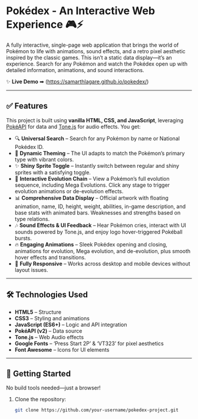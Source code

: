 # Pokédex - An Interactive Web Experience 🎮⚡

A fully interactive, single-page web application that brings the world of Pokémon to life with animations, sound effects, and a retro pixel aesthetic inspired by the classic games. This isn’t a static data display—it’s an experience. Search for any Pokémon and watch the Pokédex open up with detailed information, animations, and sound interactions.

✨ **Live Demo** ➡ (https://samarthlagare.github.io/pokedex/)  


---

## ✅ Features

This project is built using **vanilla HTML, CSS, and JavaScript**, leveraging [PokéAPI](https://pokeapi.co/) for data and [Tone.js](https://tonejs.github.io/) for audio effects. You get:

- 🔍 **Universal Search** – Search for any Pokémon by name or National Pokédex ID.
- 🎨 **Dynamic Theming** – The UI adapts to match the Pokémon’s primary type with vibrant colors.
- ✨ **Shiny Sprite Toggle** – Instantly switch between regular and shiny sprites with a satisfying toggle.
- 🔗 **Interactive Evolution Chain** – View a Pokémon’s full evolution sequence, including Mega Evolutions. Click any stage to trigger evolution animations or de-evolution effects.
- 📊 **Comprehensive Data Display** – Official artwork with floating animation, name, ID, height, weight, abilities, in-game description, and base stats with animated bars. Weaknesses and strengths based on type relations.
- 🎶 **Sound Effects & UI Feedback** – Hear Pokémon cries, interact with UI sounds powered by Tone.js, and enjoy logo hover-triggered Pokéball bursts.
- 🔥 **Engaging Animations** – Sleek Pokédex opening and closing, animations for evolution, Mega evolution, and de-evolution, plus smooth hover effects and transitions.
- 📱 **Fully Responsive** – Works across desktop and mobile devices without layout issues.

---

## 🛠 Technologies Used

- **HTML5** – Structure
- **CSS3** – Styling and animations
- **JavaScript (ES6+)** – Logic and API integration
- **PokéAPI (v2)** – Data source
- **Tone.js** – Web Audio effects
- **Google Fonts** – ‘Press Start 2P’ & ‘VT323’ for pixel aesthetics
- **Font Awesome** – Icons for UI elements

---

## 🚀 Getting Started

No build tools needed—just a browser!

1. Clone the repository:

   ```bash
   git clone https://github.com/your-username/pokedex-project.git
